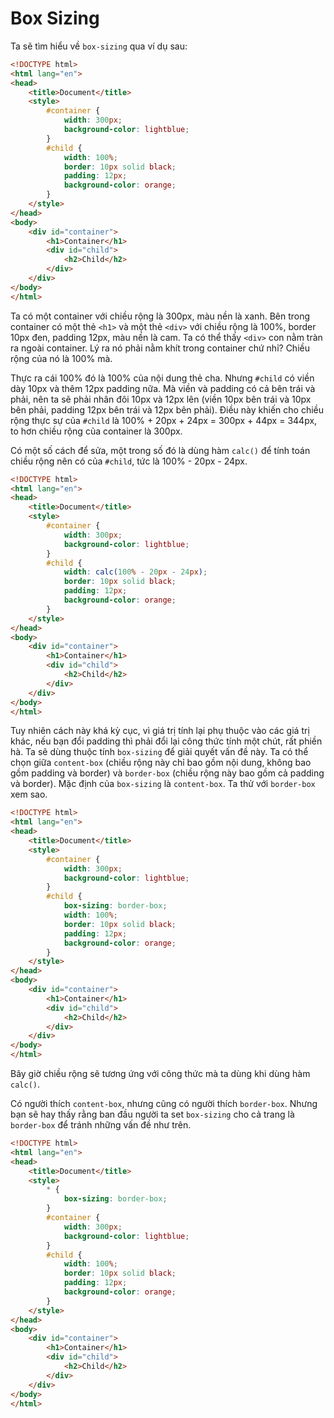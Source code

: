 # Box Sizing

Ta sẽ tìm hiểu về `box-sizing` qua ví dụ sau:

```html
<!DOCTYPE html>
<html lang="en">
<head>
    <title>Document</title>
    <style>
        #container {
            width: 300px;
            background-color: lightblue;
        }
        #child {
            width: 100%;
            border: 10px solid black;
            padding: 12px;
            background-color: orange;
        }
    </style>
</head>
<body>
    <div id="container">
        <h1>Container</h1>
        <div id="child">
            <h2>Child</h2>
        </div>
    </div>
</body>
</html>
```
<apprun-play style="height:300px" hide_button="true"></apprun-play>

Ta có một container với chiều rộng là 300px, màu nền là xanh. Bên trong container có một thẻ `<h1>` và một thẻ `<div>` với chiều rộng là 100%, border 10px đen, padding 12px, màu nền là cam. Ta có thể thấy `<div>` con nằm tràn ra ngoài container. Lý ra nó phải nằm khít trong container chứ nhỉ? Chiều rộng của nó là 100% mà.

Thực ra cái 100% đó là 100% của nội dung thẻ cha. Nhưng `#child` có viền dày 10px và thêm 12px padding nữa. Mà viền và padding có cả bên trái và phải, nên ta sẽ phải nhân đôi 10px và 12px lên (viền 10px bên trái và 10px bên phải, padding 12px bên trái và 12px bên phải). Điều này khiến cho chiều rộng thực sự của `#child` là 100% + 20px + 24px = 300px + 44px = 344px, to hơn chiều rộng của container là 300px.

Có một số cách để sửa, một trong số đó là dùng hàm `calc()` để tính toán chiều rộng nên có của `#child`, tức là 100% - 20px - 24px.

```html
<!DOCTYPE html>
<html lang="en">
<head>
    <title>Document</title>
    <style>
        #container {
            width: 300px;
            background-color: lightblue;
        }
        #child {
            width: calc(100% - 20px - 24px);
            border: 10px solid black;
            padding: 12px;
            background-color: orange;
        }
    </style>
</head>
<body>
    <div id="container">
        <h1>Container</h1>
        <div id="child">
            <h2>Child</h2>
        </div>
    </div>
</body>
</html>
```
<apprun-play style="height:300px" hide_button="true"></apprun-play>

Tuy nhiên cách này khá kỳ cục, vì giá trị tính lại phụ thuộc vào các giá trị khác, nếu bạn đổi padding thì phải đổi lại công thức tính một chút, rất phiền hà. Ta sẽ dùng thuộc tính `box-sizing` để giải quyết vấn đề này. Ta có thể chọn giữa `content-box` (chiều rộng này chỉ bao gồm nội dung, không bao gồm padding và border) và `border-box` (chiều rộng này bao gồm cả padding và border). Mặc định của `box-sizing` là `content-box`. Ta thử với `border-box` xem sao.

```html
<!DOCTYPE html>
<html lang="en">
<head>
    <title>Document</title>
    <style>
        #container {
            width: 300px;
            background-color: lightblue;
        }
        #child {
            box-sizing: border-box;
            width: 100%;
            border: 10px solid black;
            padding: 12px;
            background-color: orange;
        }
    </style>
</head>
<body>
    <div id="container">
        <h1>Container</h1>
        <div id="child">
            <h2>Child</h2>
        </div>
    </div>
</body>
</html>
```
<apprun-play style="height:300px" hide_button="true"></apprun-play>

Bây giờ chiều rộng sẽ tương ứng với công thức mà ta dùng khi dùng hàm `calc()`.

Có người thích `content-box`, nhưng cũng có người thích `border-box`. Nhưng bạn sẽ hay thấy rằng ban đầu người ta set `box-sizing` cho cả trang là `border-box` để tránh những vấn đề như trên.

```html
<!DOCTYPE html>
<html lang="en">
<head>
    <title>Document</title>
    <style>
        * {
            box-sizing: border-box;
        }
        #container {
            width: 300px;
            background-color: lightblue;
        }
        #child {
            width: 100%;
            border: 10px solid black;
            padding: 12px;
            background-color: orange;
        }
    </style>
</head>
<body>
    <div id="container">
        <h1>Container</h1>
        <div id="child">
            <h2>Child</h2>
        </div>
    </div>
</body>
</html>
```
<apprun-play style="height:300px" hide_button="true"></apprun-play>